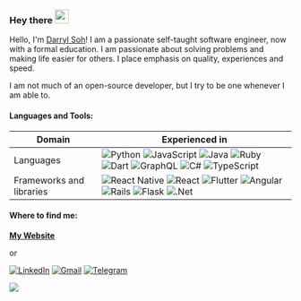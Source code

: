 ### Hey there <img src="https://media.giphy.com/media/hvRJCLFzcasrR4ia7z/giphy.gif" width="25px">

Hello, I'm [Darryl Soh](https://darrylssy.com/)! I am a passionate self-taught software engineer, now with a formal education. I am passionate about solving problems and making life easier for others. I place emphasis on quality, experiences and speed.

I am not much of an open-source developer, but I try to be one whenever I am able to. 


#### **Languages and Tools:**  

| Domain                   | Experienced in                                               |
| ------------------------ | ------------------------------------------------------------ |
| Languages                | <img alt="Python" src="https://img.shields.io/badge/python-%2314354C.svg?style=for-the-badge&logo=python&logoColor=white"/>  <img alt="JavaScript" src="https://img.shields.io/badge/javascript-%23323330.svg?style=for-the-badge&logo=javascript&logoColor=%23F7DF1E"/>  <img alt="Java" src="https://img.shields.io/badge/java-%23ED8B00.svg?style=for-the-badge&logo=java&logoColor=white"/>  <img alt="Ruby" src="https://img.shields.io/badge/ruby-%23CC342D.svg?style=for-the-badge&logo=ruby&logoColor=white"/>  <img alt="Dart" src="https://img.shields.io/badge/dart-%230175C2.svg?style=for-the-badge&logo=dart&logoColor=white"/>  <img alt="GraphQL" src="https://img.shields.io/badge/-GraphQL-E10098?style=for-the-badge&logo=graphql"/>  <img alt="C#" src="https://img.shields.io/badge/c%23-%23239120.svg?style=for-the-badge&logo=c-sharp&logoColor=white"/>  <img alt="TypeScript" src="https://img.shields.io/badge/typescript-%23007ACC.svg?style=for-the-badge&logo=typescript&logoColor=white"/> |
| Frameworks and libraries | <img alt="React Native" src="https://img.shields.io/badge/react_native-%2320232a.svg?style=for-the-badge&logo=react&logoColor=%2361DAFB"/>  <img alt="React" src="https://img.shields.io/badge/react-%2320232a.svg?style=for-the-badge&logo=react&logoColor=%2361DAFB"/>  <img alt="Flutter" src="https://img.shields.io/badge/Flutter-%2302569B.svg?style=for-the-badge&logo=Flutter&logoColor=white" />  <img alt="Angular" src="https://img.shields.io/badge/angular-%23DD0031.svg?style=for-the-badge&logo=angular&logoColor=white"/>  <img alt="Rails" src="https://img.shields.io/badge/rails-%23CC0000.svg?style=for-the-badge&logo=ruby-on-rails&logoColor=white"/>  <img alt="Flask" src="https://img.shields.io/badge/flask-%23000.svg?style=for-the-badge&logo=flask&logoColor=white"/>  <img alt=".Net" src="https://img.shields.io/badge/.NET-5C2D91?style=for-the-badge&logo=.net&logoColor=white"/> |

#### **Where to find me:**

[**My Website**](https://darrylssy.com/)

or

[<img alt="LinkedIn" src="https://img.shields.io/badge/linkedin-%230077B5.svg?style=for-the-badge&logo=linkedin&logoColor=white"/>](https://www.linkedin.com/in/darrylssy/)  [<img alt="Gmail" src="https://img.shields.io/badge/Gmail-D14836?style=for-the-badge&logo=gmail&logoColor=white" />](mailto:ssy.darryl@gmail.com)  [<img alt="Telegram" src="https://img.shields.io/badge/Telegram-2CA5E0?style=for-the-badge&logo=telegram&logoColor=white" />](https://t.me/DarrylSSY/)



![](https://visitor-badge.glitch.me/badge?page_id=darrylssy.darrylssy)

